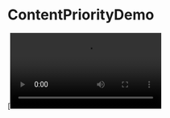 # ContentPriorityDemo

[![Watch the video](https://github.com/Xiahaiquan/ContentPriorityDemo/blob/main/RPReplay_Final1650864921.MP4)
